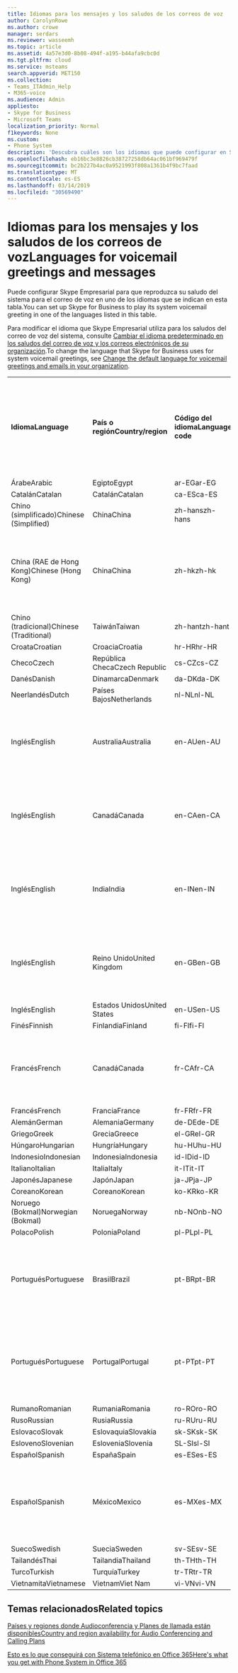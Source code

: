 ```yaml
---
title: Idiomas para los mensajes y los saludos de los correos de voz
author: CarolynRowe
ms.author: crowe
manager: serdars
ms.reviewer: wasseemh
ms.topic: article
ms.assetid: 4a57e3d0-8b08-494f-a195-b44afa9cbc0d
ms.tgt.pltfrm: cloud
ms.service: msteams
search.appverid: MET150
ms.collection:
- Teams_ITAdmin_Help
- M365-voice
ms.audience: Admin
appliesto:
- Skype for Business
- Microsoft Teams
localization_priority: Normal
f1keywords: None
ms.custom:
- Phone System
description: 'Descubra cuáles son los idiomas que puede configurar en Skype Empresarial para los mensajes predeterminados del sistema. '
ms.openlocfilehash: eb16bc3e8826cb38727258db64ac061bf969479f
ms.sourcegitcommit: bc2b227b4ac0a9521993f808a1361b4f9bc7faad
ms.translationtype: MT
ms.contentlocale: es-ES
ms.lasthandoff: 03/14/2019
ms.locfileid: "30569490"
---
```

# <a name="languages-for-voicemail-greetings-and-messages"></a><span data-ttu-id="e7915-103">Idiomas para los mensajes y los saludos de los correos de voz</span><span class="sxs-lookup"><span data-stu-id="e7915-103">Languages for voicemail greetings and messages</span></span>

<span data-ttu-id="e7915-104">Puede configurar Skype Empresarial para que reproduzca su saludo del sistema para el correo de voz en uno de los idiomas que se indican en esta tabla.</span><span class="sxs-lookup"><span data-stu-id="e7915-104">You can set up Skype for Business to play its system voicemail greeting in one of the languages listed in this table.</span></span>
  
<span data-ttu-id="e7915-105">Para modificar el idioma que Skype Empresarial utiliza para los saludos del correo de voz del sistema, consulte [Cambiar el idioma predeterminado en los saludos del correo de voz y los correos electrónicos de su organización](change-the-default-language-for-greetings-and-emails.md).</span><span class="sxs-lookup"><span data-stu-id="e7915-105">To change the language that Skype for Business uses for system voicemail greetings, see [Change the default language for voicemail greetings and emails in your organization](change-the-default-language-for-greetings-and-emails.md).</span></span>
  
|||||||
|:-----|:-----|:-----|:-----|:-----|:-----|
|<span data-ttu-id="e7915-106">**Idioma**</span><span class="sxs-lookup"><span data-stu-id="e7915-106">**Language**</span></span> <br/> |<span data-ttu-id="e7915-107">**País o región**</span><span class="sxs-lookup"><span data-stu-id="e7915-107">**Country/region**</span></span> <br/> |<span data-ttu-id="e7915-108">**Código del idioma**</span><span class="sxs-lookup"><span data-stu-id="e7915-108">**Language code**</span></span> <br/> |<span data-ttu-id="e7915-109">**¿Está disponible para que un usuario lo vea en el correo electrónico?**</span><span class="sxs-lookup"><span data-stu-id="e7915-109">**Available for a user to see it in email?**</span></span> <br/> |<span data-ttu-id="e7915-110">**¿Está disponible cuando el usuario llama?**</span><span class="sxs-lookup"><span data-stu-id="e7915-110">**Available when the user calls in?**</span></span> <br/> |<span data-ttu-id="e7915-111">**¿La transcripción está disponible?**</span><span class="sxs-lookup"><span data-stu-id="e7915-111">**Transcription available?**</span></span> <br/> |
|<span data-ttu-id="e7915-112">Árabe</span><span class="sxs-lookup"><span data-stu-id="e7915-112">Arabic</span></span> <br/> |<span data-ttu-id="e7915-113">Egipto</span><span class="sxs-lookup"><span data-stu-id="e7915-113">Egypt</span></span>  <br/> |<span data-ttu-id="e7915-114">ar-EG</span><span class="sxs-lookup"><span data-stu-id="e7915-114">ar-EG</span></span>  <br/> |<span data-ttu-id="e7915-115">Sí</span><span class="sxs-lookup"><span data-stu-id="e7915-115">Yes</span></span>  <br/> |<span data-ttu-id="e7915-116">Sí</span><span class="sxs-lookup"><span data-stu-id="e7915-116">Yes</span></span>  <br/> |<span data-ttu-id="e7915-117">Sí </span><span class="sxs-lookup"><span data-stu-id="e7915-117">Yes</span></span>  <br/> |
|<span data-ttu-id="e7915-118">Catalán</span><span class="sxs-lookup"><span data-stu-id="e7915-118">Catalan</span></span>  <br/> |<span data-ttu-id="e7915-119">Catalán</span><span class="sxs-lookup"><span data-stu-id="e7915-119">Catalan</span></span>  <br/> |<span data-ttu-id="e7915-120">ca-ES</span><span class="sxs-lookup"><span data-stu-id="e7915-120">ca-ES</span></span>  <br/> |<span data-ttu-id="e7915-121">Sí</span><span class="sxs-lookup"><span data-stu-id="e7915-121">Yes</span></span>  <br/> |<span data-ttu-id="e7915-122">Sí</span><span class="sxs-lookup"><span data-stu-id="e7915-122">Yes</span></span>  <br/> |<span data-ttu-id="e7915-123">Sí</span><span class="sxs-lookup"><span data-stu-id="e7915-123">Yes</span></span>  <br/> |
|<span data-ttu-id="e7915-124">Chino (simplificado)</span><span class="sxs-lookup"><span data-stu-id="e7915-124">Chinese (Simplified)</span></span>  <br/> |<span data-ttu-id="e7915-125">China</span><span class="sxs-lookup"><span data-stu-id="e7915-125">China</span></span>  <br/> |<span data-ttu-id="e7915-126">zh-hans</span><span class="sxs-lookup"><span data-stu-id="e7915-126">zh-hans</span></span>  <br/> |<span data-ttu-id="e7915-127">Sí </span><span class="sxs-lookup"><span data-stu-id="e7915-127">Yes</span></span>  <br/> |<span data-ttu-id="e7915-128">Sí</span><span class="sxs-lookup"><span data-stu-id="e7915-128">Yes</span></span>  <br/> |<span data-ttu-id="e7915-129">Sí </span><span class="sxs-lookup"><span data-stu-id="e7915-129">Yes</span></span>  <br/> |
|<span data-ttu-id="e7915-130">China (RAE de Hong Kong)</span><span class="sxs-lookup"><span data-stu-id="e7915-130">Chinese (Hong Kong)</span></span>  <br/> |<span data-ttu-id="e7915-131">China</span><span class="sxs-lookup"><span data-stu-id="e7915-131">China</span></span>  <br/> |<span data-ttu-id="e7915-132">zh-hk</span><span class="sxs-lookup"><span data-stu-id="e7915-132">zh-hk</span></span>  <br/> |<span data-ttu-id="e7915-133">Sí, pero se utiliza chino (tradicional) (zh-hant).</span><span class="sxs-lookup"><span data-stu-id="e7915-133">Yes, but Chinese (Traditional) (zh-hant) is used.</span></span>  <br/> | <span data-ttu-id="e7915-134">Sí</span><span class="sxs-lookup"><span data-stu-id="e7915-134">Yes</span></span> <br/> |<span data-ttu-id="e7915-135">Sí, pero se utiliza chino (tradicional) (zh-hant).</span><span class="sxs-lookup"><span data-stu-id="e7915-135">Yes, but Chinese (Traditional) (zh-hant) is used.</span></span>  <br/> |
|<span data-ttu-id="e7915-136">Chino (tradicional)</span><span class="sxs-lookup"><span data-stu-id="e7915-136">Chinese (Traditional)</span></span>  <br/> |<span data-ttu-id="e7915-137">Taiwán</span><span class="sxs-lookup"><span data-stu-id="e7915-137">Taiwan</span></span>  <br/> |<span data-ttu-id="e7915-138">zh-hant</span><span class="sxs-lookup"><span data-stu-id="e7915-138">zh-hant</span></span>  <br/> |<span data-ttu-id="e7915-139">Sí</span><span class="sxs-lookup"><span data-stu-id="e7915-139">Yes</span></span>  <br/> |<span data-ttu-id="e7915-140">Sí</span><span class="sxs-lookup"><span data-stu-id="e7915-140">Yes</span></span>  <br/> |<span data-ttu-id="e7915-141">No</span><span class="sxs-lookup"><span data-stu-id="e7915-141">No</span></span>  <br/> |
|<span data-ttu-id="e7915-142">Croata</span><span class="sxs-lookup"><span data-stu-id="e7915-142">Croatian</span></span><br/> |<span data-ttu-id="e7915-143">Croacia</span><span class="sxs-lookup"><span data-stu-id="e7915-143">Croatia</span></span>  <br/> |<span data-ttu-id="e7915-144">hr-HR</span><span class="sxs-lookup"><span data-stu-id="e7915-144">hr-HR</span></span>  <br/> |<span data-ttu-id="e7915-145">Sí</span><span class="sxs-lookup"><span data-stu-id="e7915-145">Yes</span></span>  <br/> |<span data-ttu-id="e7915-146">Sí</span><span class="sxs-lookup"><span data-stu-id="e7915-146">Yes</span></span>  <br/> |<span data-ttu-id="e7915-147">Sí </span><span class="sxs-lookup"><span data-stu-id="e7915-147">Yes</span></span>  <br/> |
|<span data-ttu-id="e7915-148">Checo</span><span class="sxs-lookup"><span data-stu-id="e7915-148">Czech</span></span> <br/> |<span data-ttu-id="e7915-149">República Checa</span><span class="sxs-lookup"><span data-stu-id="e7915-149">Czech Republic</span></span>  <br/> |<span data-ttu-id="e7915-150">cs-CZ</span><span class="sxs-lookup"><span data-stu-id="e7915-150">cs-CZ</span></span>  <br/> |<span data-ttu-id="e7915-151">Sí </span><span class="sxs-lookup"><span data-stu-id="e7915-151">Yes</span></span>  <br/> |<span data-ttu-id="e7915-152">Sí</span><span class="sxs-lookup"><span data-stu-id="e7915-152">Yes</span></span>  <br/> |<span data-ttu-id="e7915-153">Sí </span><span class="sxs-lookup"><span data-stu-id="e7915-153">Yes</span></span>  <br/> |
|<span data-ttu-id="e7915-154">Danés</span><span class="sxs-lookup"><span data-stu-id="e7915-154">Danish</span></span>  <br/> |<span data-ttu-id="e7915-155">Dinamarca</span><span class="sxs-lookup"><span data-stu-id="e7915-155">Denmark</span></span>  <br/> |<span data-ttu-id="e7915-156">da-DK</span><span class="sxs-lookup"><span data-stu-id="e7915-156">da-DK</span></span>  <br/> |<span data-ttu-id="e7915-157">Sí </span><span class="sxs-lookup"><span data-stu-id="e7915-157">Yes</span></span>  <br/> |<span data-ttu-id="e7915-158">Sí</span><span class="sxs-lookup"><span data-stu-id="e7915-158">Yes</span></span>  <br/> |<span data-ttu-id="e7915-159">No</span><span class="sxs-lookup"><span data-stu-id="e7915-159">No</span></span>  <br/> |
|<span data-ttu-id="e7915-160">Neerlandés</span><span class="sxs-lookup"><span data-stu-id="e7915-160">Dutch</span></span>  <br/> |<span data-ttu-id="e7915-161">Países Bajos</span><span class="sxs-lookup"><span data-stu-id="e7915-161">Netherlands</span></span>  <br/> |<span data-ttu-id="e7915-162">nl-NL</span><span class="sxs-lookup"><span data-stu-id="e7915-162">nl-NL</span></span>  <br/> |<span data-ttu-id="e7915-163">Sí</span><span class="sxs-lookup"><span data-stu-id="e7915-163">Yes</span></span>  <br/> |<span data-ttu-id="e7915-164">Sí</span><span class="sxs-lookup"><span data-stu-id="e7915-164">Yes</span></span>  <br/> |<span data-ttu-id="e7915-165">No</span><span class="sxs-lookup"><span data-stu-id="e7915-165">No</span></span>  <br/> |
|<span data-ttu-id="e7915-166">Inglés</span><span class="sxs-lookup"><span data-stu-id="e7915-166">English</span></span>  <br/> |<span data-ttu-id="e7915-167">Australia</span><span class="sxs-lookup"><span data-stu-id="e7915-167">Australia</span></span>  <br/> |<span data-ttu-id="e7915-168">en-AU</span><span class="sxs-lookup"><span data-stu-id="e7915-168">en-AU</span></span>  <br/> |<span data-ttu-id="e7915-169">Sí, pero se utiliza inglés de Estados Unidos (en-US).</span><span class="sxs-lookup"><span data-stu-id="e7915-169">Yes, but US English (en-US) is used.</span></span>  <br/> |<span data-ttu-id="e7915-170">Sí</span><span class="sxs-lookup"><span data-stu-id="e7915-170">Yes</span></span>  <br/> |<span data-ttu-id="e7915-171">Sí, pero se utiliza inglés de Estados Unidos (en-US).</span><span class="sxs-lookup"><span data-stu-id="e7915-171">Yes, but US English (en-US) is used.</span></span>  <br/> |
|<span data-ttu-id="e7915-172">Inglés</span><span class="sxs-lookup"><span data-stu-id="e7915-172">English</span></span>  <br/> |<span data-ttu-id="e7915-173">Canadá</span><span class="sxs-lookup"><span data-stu-id="e7915-173">Canada</span></span>  <br/> |<span data-ttu-id="e7915-174">en-CA</span><span class="sxs-lookup"><span data-stu-id="e7915-174">en-CA</span></span>  <br/> |<span data-ttu-id="e7915-175">Sí, pero se utiliza inglés de Estados Unidos (en-US).</span><span class="sxs-lookup"><span data-stu-id="e7915-175">Yes, but US English (en-US) is used.</span></span>  <br/> |<span data-ttu-id="e7915-176">Sí</span><span class="sxs-lookup"><span data-stu-id="e7915-176">Yes</span></span>  <br/> |<span data-ttu-id="e7915-177">Sí, pero se utiliza inglés de Estados Unidos (en-US).</span><span class="sxs-lookup"><span data-stu-id="e7915-177">Yes, but US English (en-US) is used.</span></span>  <br/> |
|<span data-ttu-id="e7915-178">Inglés</span><span class="sxs-lookup"><span data-stu-id="e7915-178">English</span></span>  <br/> |<span data-ttu-id="e7915-179">India</span><span class="sxs-lookup"><span data-stu-id="e7915-179">India</span></span>  <br/> |<span data-ttu-id="e7915-180">en-IN</span><span class="sxs-lookup"><span data-stu-id="e7915-180">en-IN</span></span>  <br/> |<span data-ttu-id="e7915-181">Sí, pero se utiliza inglés de Estados Unidos (en-US).</span><span class="sxs-lookup"><span data-stu-id="e7915-181">Yes, but US English (en-US) is used.</span></span>  <br/> |<span data-ttu-id="e7915-182">Sí</span><span class="sxs-lookup"><span data-stu-id="e7915-182">Yes</span></span>  <br/> |<span data-ttu-id="e7915-183">Sí, pero se utiliza inglés de Estados Unidos (en-US).</span><span class="sxs-lookup"><span data-stu-id="e7915-183">Yes, but US English (en-US) is used.</span></span>  <br/> |
|<span data-ttu-id="e7915-184">Inglés</span><span class="sxs-lookup"><span data-stu-id="e7915-184">English</span></span>  <br/> |<span data-ttu-id="e7915-185">Reino Unido</span><span class="sxs-lookup"><span data-stu-id="e7915-185">United Kingdom</span></span>  <br/> |<span data-ttu-id="e7915-186">en-GB</span><span class="sxs-lookup"><span data-stu-id="e7915-186">en-GB</span></span>  <br/> |<span data-ttu-id="e7915-187">Sí, pero se utiliza inglés de Estados Unidos (en-US).</span><span class="sxs-lookup"><span data-stu-id="e7915-187">Yes, but US English (en-US) is used.</span></span>  <br/> |<span data-ttu-id="e7915-188">Sí</span><span class="sxs-lookup"><span data-stu-id="e7915-188">Yes</span></span>  <br/> |<span data-ttu-id="e7915-189">Sí, pero se utiliza inglés de Estados Unidos (en-US).</span><span class="sxs-lookup"><span data-stu-id="e7915-189">Yes, but US English (en-US) is used.</span></span>  <br/> |
|<span data-ttu-id="e7915-190">Inglés</span><span class="sxs-lookup"><span data-stu-id="e7915-190">English</span></span>  <br/> |<span data-ttu-id="e7915-191">Estados Unidos</span><span class="sxs-lookup"><span data-stu-id="e7915-191">United States</span></span>  <br/> |<span data-ttu-id="e7915-192">en-US</span><span class="sxs-lookup"><span data-stu-id="e7915-192">en-US</span></span>  <br/> |<span data-ttu-id="e7915-193">Sí</span><span class="sxs-lookup"><span data-stu-id="e7915-193">Yes</span></span>  <br/> |<span data-ttu-id="e7915-194">Sí</span><span class="sxs-lookup"><span data-stu-id="e7915-194">Yes</span></span>  <br/> |<span data-ttu-id="e7915-195">Sí</span><span class="sxs-lookup"><span data-stu-id="e7915-195">Yes</span></span>  <br/> |
|<span data-ttu-id="e7915-196">Finés</span><span class="sxs-lookup"><span data-stu-id="e7915-196">Finnish</span></span>  <br/> |<span data-ttu-id="e7915-197">Finlandia</span><span class="sxs-lookup"><span data-stu-id="e7915-197">Finland</span></span>  <br/> |<span data-ttu-id="e7915-198">fi-Fl</span><span class="sxs-lookup"><span data-stu-id="e7915-198">fi-Fl</span></span>  <br/> |<span data-ttu-id="e7915-199">Sí</span><span class="sxs-lookup"><span data-stu-id="e7915-199">Yes</span></span>  <br/> |<span data-ttu-id="e7915-200">Sí</span><span class="sxs-lookup"><span data-stu-id="e7915-200">Yes</span></span>  <br/> |<span data-ttu-id="e7915-201">No</span><span class="sxs-lookup"><span data-stu-id="e7915-201">No</span></span>  <br/> |
|<span data-ttu-id="e7915-202">Francés</span><span class="sxs-lookup"><span data-stu-id="e7915-202">French</span></span>  <br/> |<span data-ttu-id="e7915-203">Canadá</span><span class="sxs-lookup"><span data-stu-id="e7915-203">Canada</span></span>  <br/> |<span data-ttu-id="e7915-204">fr-CA</span><span class="sxs-lookup"><span data-stu-id="e7915-204">fr-CA</span></span>  <br/> |<span data-ttu-id="e7915-205">Sí, pero se utiliza francés de Francia (fr-FR).</span><span class="sxs-lookup"><span data-stu-id="e7915-205">Yes, but France French (fr-FR) is used.</span></span>  <br/> |<span data-ttu-id="e7915-206">Sí</span><span class="sxs-lookup"><span data-stu-id="e7915-206">Yes</span></span>  <br/> |<span data-ttu-id="e7915-207">Sí, pero se utiliza francés de Francia (fr-FR).</span><span class="sxs-lookup"><span data-stu-id="e7915-207">Yes, but France French (fr-FR) is used.</span></span>  <br/> |
|<span data-ttu-id="e7915-208">Francés</span><span class="sxs-lookup"><span data-stu-id="e7915-208">French</span></span>  <br/> |<span data-ttu-id="e7915-209">Francia</span><span class="sxs-lookup"><span data-stu-id="e7915-209">France</span></span>  <br/> |<span data-ttu-id="e7915-210">fr-FR</span><span class="sxs-lookup"><span data-stu-id="e7915-210">fr-FR</span></span>  <br/> |<span data-ttu-id="e7915-211">Sí</span><span class="sxs-lookup"><span data-stu-id="e7915-211">Yes</span></span>  <br/> |<span data-ttu-id="e7915-212">Sí</span><span class="sxs-lookup"><span data-stu-id="e7915-212">Yes</span></span>  <br/> |<span data-ttu-id="e7915-213">Sí </span><span class="sxs-lookup"><span data-stu-id="e7915-213">Yes</span></span>  <br/> |
|<span data-ttu-id="e7915-214">Alemán</span><span class="sxs-lookup"><span data-stu-id="e7915-214">German</span></span>  <br/> |<span data-ttu-id="e7915-215">Alemania</span><span class="sxs-lookup"><span data-stu-id="e7915-215">Germany</span></span>  <br/> |<span data-ttu-id="e7915-216">de-DE</span><span class="sxs-lookup"><span data-stu-id="e7915-216">de-DE</span></span>  <br/> |<span data-ttu-id="e7915-217">Sí</span><span class="sxs-lookup"><span data-stu-id="e7915-217">Yes</span></span>  <br/> |<span data-ttu-id="e7915-218">Sí</span><span class="sxs-lookup"><span data-stu-id="e7915-218">Yes</span></span>  <br/> |<span data-ttu-id="e7915-219">Sí </span><span class="sxs-lookup"><span data-stu-id="e7915-219">Yes</span></span>  <br/> |
|<span data-ttu-id="e7915-220">Griego</span><span class="sxs-lookup"><span data-stu-id="e7915-220">Greek</span></span> <br/> |<span data-ttu-id="e7915-221">Grecia</span><span class="sxs-lookup"><span data-stu-id="e7915-221">Greece</span></span>  <br/> |<span data-ttu-id="e7915-222">el-GR</span><span class="sxs-lookup"><span data-stu-id="e7915-222">el-GR</span></span>  <br/> |<span data-ttu-id="e7915-223">Sí</span><span class="sxs-lookup"><span data-stu-id="e7915-223">Yes</span></span>  <br/> |<span data-ttu-id="e7915-224">Sí</span><span class="sxs-lookup"><span data-stu-id="e7915-224">Yes</span></span>  <br/> |<span data-ttu-id="e7915-225">Sí </span><span class="sxs-lookup"><span data-stu-id="e7915-225">Yes</span></span>  <br/> |
|<span data-ttu-id="e7915-226">Húngaro</span><span class="sxs-lookup"><span data-stu-id="e7915-226">Hungarian</span></span> <br/> |<span data-ttu-id="e7915-227">Hungría</span><span class="sxs-lookup"><span data-stu-id="e7915-227">Hungary</span></span>  <br/> |<span data-ttu-id="e7915-228">hu-HU</span><span class="sxs-lookup"><span data-stu-id="e7915-228">hu-HU</span></span>  <br/> |<span data-ttu-id="e7915-229">Sí</span><span class="sxs-lookup"><span data-stu-id="e7915-229">Yes</span></span>  <br/> |<span data-ttu-id="e7915-230">Sí</span><span class="sxs-lookup"><span data-stu-id="e7915-230">Yes</span></span>  <br/> |<span data-ttu-id="e7915-231">Sí </span><span class="sxs-lookup"><span data-stu-id="e7915-231">Yes</span></span>  <br/> |
|<span data-ttu-id="e7915-232">Indonesio</span><span class="sxs-lookup"><span data-stu-id="e7915-232">Indonesian</span></span> <br/> |<span data-ttu-id="e7915-233">Indonesia</span><span class="sxs-lookup"><span data-stu-id="e7915-233">Indonesia</span></span>  <br/> |<span data-ttu-id="e7915-234">id-ID</span><span class="sxs-lookup"><span data-stu-id="e7915-234">id-ID</span></span>  <br/> |<span data-ttu-id="e7915-235">Sí </span><span class="sxs-lookup"><span data-stu-id="e7915-235">Yes</span></span>  <br/> |<span data-ttu-id="e7915-236">Sí</span><span class="sxs-lookup"><span data-stu-id="e7915-236">Yes</span></span>  <br/> |<span data-ttu-id="e7915-237">Sí</span><span class="sxs-lookup"><span data-stu-id="e7915-237">Yes</span></span>  <br/> |
|<span data-ttu-id="e7915-238">Italiano</span><span class="sxs-lookup"><span data-stu-id="e7915-238">Italian</span></span>  <br/> |<span data-ttu-id="e7915-239">Italia</span><span class="sxs-lookup"><span data-stu-id="e7915-239">Italy</span></span>  <br/> |<span data-ttu-id="e7915-240">it-IT</span><span class="sxs-lookup"><span data-stu-id="e7915-240">it-IT</span></span>  <br/> |<span data-ttu-id="e7915-241">Sí</span><span class="sxs-lookup"><span data-stu-id="e7915-241">Yes</span></span>  <br/> |<span data-ttu-id="e7915-242">Sí</span><span class="sxs-lookup"><span data-stu-id="e7915-242">Yes</span></span>  <br/> |<span data-ttu-id="e7915-243">Sí</span><span class="sxs-lookup"><span data-stu-id="e7915-243">Yes</span></span>  <br/> |
|<span data-ttu-id="e7915-244">Japonés</span><span class="sxs-lookup"><span data-stu-id="e7915-244">Japanese</span></span>  <br/> |<span data-ttu-id="e7915-245">Japón</span><span class="sxs-lookup"><span data-stu-id="e7915-245">Japan</span></span>  <br/> |<span data-ttu-id="e7915-246">ja-JP</span><span class="sxs-lookup"><span data-stu-id="e7915-246">ja-JP</span></span>  <br/> |<span data-ttu-id="e7915-247">Sí</span><span class="sxs-lookup"><span data-stu-id="e7915-247">Yes</span></span>  <br/> |<span data-ttu-id="e7915-248">Sí</span><span class="sxs-lookup"><span data-stu-id="e7915-248">Yes</span></span>  <br/> |<span data-ttu-id="e7915-249">Sí </span><span class="sxs-lookup"><span data-stu-id="e7915-249">Yes</span></span>  <br/> |
|<span data-ttu-id="e7915-250">Coreano</span><span class="sxs-lookup"><span data-stu-id="e7915-250">Korean</span></span>  <br/> |<span data-ttu-id="e7915-251">Coreano</span><span class="sxs-lookup"><span data-stu-id="e7915-251">Korean</span></span>  <br/> |<span data-ttu-id="e7915-252">ko-KR</span><span class="sxs-lookup"><span data-stu-id="e7915-252">ko-KR</span></span>  <br/> |<span data-ttu-id="e7915-253">Sí</span><span class="sxs-lookup"><span data-stu-id="e7915-253">Yes</span></span>  <br/> |<span data-ttu-id="e7915-254">Sí</span><span class="sxs-lookup"><span data-stu-id="e7915-254">Yes</span></span>  <br/> |<span data-ttu-id="e7915-255">No</span><span class="sxs-lookup"><span data-stu-id="e7915-255">No</span></span>  <br/> |
|<span data-ttu-id="e7915-256">Noruego (Bokmal)</span><span class="sxs-lookup"><span data-stu-id="e7915-256">Norwegian (Bokmal)</span></span>  <br/> |<span data-ttu-id="e7915-257">Noruega</span><span class="sxs-lookup"><span data-stu-id="e7915-257">Norway</span></span>  <br/> |<span data-ttu-id="e7915-258">nb-NO</span><span class="sxs-lookup"><span data-stu-id="e7915-258">nb-NO</span></span>  <br/> |<span data-ttu-id="e7915-259">Sí </span><span class="sxs-lookup"><span data-stu-id="e7915-259">Yes</span></span>  <br/> |<span data-ttu-id="e7915-260">Sí</span><span class="sxs-lookup"><span data-stu-id="e7915-260">Yes</span></span>  <br/> |<span data-ttu-id="e7915-261">No</span><span class="sxs-lookup"><span data-stu-id="e7915-261">No</span></span>  <br/> |
|<span data-ttu-id="e7915-262">Polaco</span><span class="sxs-lookup"><span data-stu-id="e7915-262">Polish</span></span>  <br/> |<span data-ttu-id="e7915-263">Polonia</span><span class="sxs-lookup"><span data-stu-id="e7915-263">Poland</span></span>  <br/> |<span data-ttu-id="e7915-264">pl-PL</span><span class="sxs-lookup"><span data-stu-id="e7915-264">pl-PL</span></span>  <br/> |<span data-ttu-id="e7915-265">Sí</span><span class="sxs-lookup"><span data-stu-id="e7915-265">Yes</span></span>  <br/> | <span data-ttu-id="e7915-266">Sí</span><span class="sxs-lookup"><span data-stu-id="e7915-266">Yes</span></span> <br/> |<span data-ttu-id="e7915-267">No</span><span class="sxs-lookup"><span data-stu-id="e7915-267">No</span></span>  <br/> |
|<span data-ttu-id="e7915-268">Portugués</span><span class="sxs-lookup"><span data-stu-id="e7915-268">Portuguese</span></span>  <br/> |<span data-ttu-id="e7915-269">Brasil</span><span class="sxs-lookup"><span data-stu-id="e7915-269">Brazil</span></span>  <br/> |<span data-ttu-id="e7915-270">pt-BR</span><span class="sxs-lookup"><span data-stu-id="e7915-270">pt-BR</span></span>  <br/> |<span data-ttu-id="e7915-271">Sí, pero se utiliza portugués de Portugal (pt-PT).</span><span class="sxs-lookup"><span data-stu-id="e7915-271">Yes, but Portugal Portuguese (pt-PT) is used.</span></span>  <br/> |<span data-ttu-id="e7915-272">Sí </span><span class="sxs-lookup"><span data-stu-id="e7915-272">Yes</span></span>  <br/> |<span data-ttu-id="e7915-273">Sí </span><span class="sxs-lookup"><span data-stu-id="e7915-273">Yes</span></span>  <br/> |
|<span data-ttu-id="e7915-274">Portugués</span><span class="sxs-lookup"><span data-stu-id="e7915-274">Portuguese</span></span>  <br/> |<span data-ttu-id="e7915-275">Portugal</span><span class="sxs-lookup"><span data-stu-id="e7915-275">Portugal</span></span>  <br/> |<span data-ttu-id="e7915-276">pt-PT</span><span class="sxs-lookup"><span data-stu-id="e7915-276">pt-PT</span></span>  <br/> |<span data-ttu-id="e7915-277">Sí </span><span class="sxs-lookup"><span data-stu-id="e7915-277">Yes</span></span>  <br/> |<span data-ttu-id="e7915-278">Sí </span><span class="sxs-lookup"><span data-stu-id="e7915-278">Yes</span></span>  <br/> |<span data-ttu-id="e7915-279">Sí, pero se utiliza portugués de Brasil (pt-BR).</span><span class="sxs-lookup"><span data-stu-id="e7915-279">Yes, but Brazil Portuguese (pt-BR) is used.</span></span>  <br/> |
|<span data-ttu-id="e7915-280">Rumano</span><span class="sxs-lookup"><span data-stu-id="e7915-280">Romanian</span></span><br/> |<span data-ttu-id="e7915-281">Rumania</span><span class="sxs-lookup"><span data-stu-id="e7915-281">Romania</span></span>  <br/> |<span data-ttu-id="e7915-282">ro-RO</span><span class="sxs-lookup"><span data-stu-id="e7915-282">ro-RO</span></span>  <br/> |<span data-ttu-id="e7915-283">Sí </span><span class="sxs-lookup"><span data-stu-id="e7915-283">Yes</span></span>  <br/> |<span data-ttu-id="e7915-284">Sí </span><span class="sxs-lookup"><span data-stu-id="e7915-284">Yes</span></span>  <br/> |<span data-ttu-id="e7915-285">Sí </span><span class="sxs-lookup"><span data-stu-id="e7915-285">Yes</span></span>  <br/> |
|<span data-ttu-id="e7915-286">Ruso</span><span class="sxs-lookup"><span data-stu-id="e7915-286">Russian</span></span>  <br/> |<span data-ttu-id="e7915-287">Rusia</span><span class="sxs-lookup"><span data-stu-id="e7915-287">Russia</span></span>  <br/> |<span data-ttu-id="e7915-288">ru-RU</span><span class="sxs-lookup"><span data-stu-id="e7915-288">ru-RU</span></span>  <br/> |<span data-ttu-id="e7915-289">Sí </span><span class="sxs-lookup"><span data-stu-id="e7915-289">Yes</span></span>  <br/> |<span data-ttu-id="e7915-290">Sí </span><span class="sxs-lookup"><span data-stu-id="e7915-290">Yes</span></span>  <br/> |<span data-ttu-id="e7915-291">No</span><span class="sxs-lookup"><span data-stu-id="e7915-291">No</span></span>  <br/> |
|<span data-ttu-id="e7915-292">Eslovaco</span><span class="sxs-lookup"><span data-stu-id="e7915-292">Slovak</span></span> <br/> |<span data-ttu-id="e7915-293">Eslovaquia</span><span class="sxs-lookup"><span data-stu-id="e7915-293">Slovakia</span></span>  <br/> |<span data-ttu-id="e7915-294">sk-SK</span><span class="sxs-lookup"><span data-stu-id="e7915-294">sk-SK</span></span>  <br/> |<span data-ttu-id="e7915-295">Sí </span><span class="sxs-lookup"><span data-stu-id="e7915-295">Yes</span></span>  <br/> |<span data-ttu-id="e7915-296">Sí </span><span class="sxs-lookup"><span data-stu-id="e7915-296">Yes</span></span>  <br/> |<span data-ttu-id="e7915-297">Sí </span><span class="sxs-lookup"><span data-stu-id="e7915-297">Yes</span></span>  <br/> |
|<span data-ttu-id="e7915-298">Esloveno</span><span class="sxs-lookup"><span data-stu-id="e7915-298">Slovenian</span></span> <br/> |<span data-ttu-id="e7915-299">Eslovenia</span><span class="sxs-lookup"><span data-stu-id="e7915-299">Slovenia</span></span>  <br/> |<span data-ttu-id="e7915-300">SL-SI</span><span class="sxs-lookup"><span data-stu-id="e7915-300">sl-SI</span></span>  <br/> |<span data-ttu-id="e7915-301">Sí </span><span class="sxs-lookup"><span data-stu-id="e7915-301">Yes</span></span>  <br/> |<span data-ttu-id="e7915-302">Sí </span><span class="sxs-lookup"><span data-stu-id="e7915-302">Yes</span></span>  <br/> |<span data-ttu-id="e7915-303">Sí </span><span class="sxs-lookup"><span data-stu-id="e7915-303">Yes</span></span>  <br/> |
|<span data-ttu-id="e7915-304">Español</span><span class="sxs-lookup"><span data-stu-id="e7915-304">Spanish</span></span>  <br/> |<span data-ttu-id="e7915-305">España</span><span class="sxs-lookup"><span data-stu-id="e7915-305">Spain</span></span>  <br/> |<span data-ttu-id="e7915-306">es-ES</span><span class="sxs-lookup"><span data-stu-id="e7915-306">es-ES</span></span>  <br/> |<span data-ttu-id="e7915-307">Sí </span><span class="sxs-lookup"><span data-stu-id="e7915-307">Yes</span></span>  <br/> |<span data-ttu-id="e7915-308">Sí </span><span class="sxs-lookup"><span data-stu-id="e7915-308">Yes</span></span>  <br/> |<span data-ttu-id="e7915-309">Sí </span><span class="sxs-lookup"><span data-stu-id="e7915-309">Yes</span></span>  <br/> |
|<span data-ttu-id="e7915-310">Español</span><span class="sxs-lookup"><span data-stu-id="e7915-310">Spanish</span></span>  <br/> |<span data-ttu-id="e7915-311">México</span><span class="sxs-lookup"><span data-stu-id="e7915-311">Mexico</span></span>  <br/> |<span data-ttu-id="e7915-312">es-MX</span><span class="sxs-lookup"><span data-stu-id="e7915-312">es-MX</span></span>  <br/> |<span data-ttu-id="e7915-313">Sí, pero se utiliza español de España (es-ES).</span><span class="sxs-lookup"><span data-stu-id="e7915-313">Yes, but Spain Spanish (es-ES) is used.</span></span>  <br/> |<span data-ttu-id="e7915-314">Sí</span><span class="sxs-lookup"><span data-stu-id="e7915-314">Yes</span></span>  <br/> |<span data-ttu-id="e7915-315">Sí, pero se utiliza español de España (es-ES).</span><span class="sxs-lookup"><span data-stu-id="e7915-315">Yes, but Spain Spanish (es-ES) is used.</span></span>  <br/> |
|<span data-ttu-id="e7915-316">Sueco</span><span class="sxs-lookup"><span data-stu-id="e7915-316">Swedish</span></span>  <br/> |<span data-ttu-id="e7915-317">Suecia</span><span class="sxs-lookup"><span data-stu-id="e7915-317">Sweden</span></span>  <br/> |<span data-ttu-id="e7915-318">sv-SE</span><span class="sxs-lookup"><span data-stu-id="e7915-318">sv-SE</span></span>  <br/> |<span data-ttu-id="e7915-319">Sí</span><span class="sxs-lookup"><span data-stu-id="e7915-319">Yes</span></span>  <br/> |<span data-ttu-id="e7915-320">Sí </span><span class="sxs-lookup"><span data-stu-id="e7915-320">Yes</span></span>  <br/> |<span data-ttu-id="e7915-321">No</span><span class="sxs-lookup"><span data-stu-id="e7915-321">No</span></span>  <br/> |
|<span data-ttu-id="e7915-322">Tailandés</span><span class="sxs-lookup"><span data-stu-id="e7915-322">Thai</span></span> <br/> |<span data-ttu-id="e7915-323">Tailandia</span><span class="sxs-lookup"><span data-stu-id="e7915-323">Thailand</span></span>  <br/> |<span data-ttu-id="e7915-324">th-TH</span><span class="sxs-lookup"><span data-stu-id="e7915-324">th-TH</span></span>  <br/> |<span data-ttu-id="e7915-325">Sí </span><span class="sxs-lookup"><span data-stu-id="e7915-325">Yes</span></span>  <br/> |<span data-ttu-id="e7915-326">Sí </span><span class="sxs-lookup"><span data-stu-id="e7915-326">Yes</span></span>  <br/> |<span data-ttu-id="e7915-327">Sí </span><span class="sxs-lookup"><span data-stu-id="e7915-327">Yes</span></span>  <br/> |
|<span data-ttu-id="e7915-328">Turco</span><span class="sxs-lookup"><span data-stu-id="e7915-328">Turkish</span></span>  <br/> |<span data-ttu-id="e7915-329">Turquía</span><span class="sxs-lookup"><span data-stu-id="e7915-329">Turkey</span></span>  <br/> |<span data-ttu-id="e7915-330">tr-TR</span><span class="sxs-lookup"><span data-stu-id="e7915-330">tr-TR</span></span>  <br/> |<span data-ttu-id="e7915-331">Sí </span><span class="sxs-lookup"><span data-stu-id="e7915-331">Yes</span></span>  <br/> |<span data-ttu-id="e7915-332">Sí </span><span class="sxs-lookup"><span data-stu-id="e7915-332">Yes</span></span>  <br/> |<span data-ttu-id="e7915-333">No</span><span class="sxs-lookup"><span data-stu-id="e7915-333">No</span></span>  <br/> |
|<span data-ttu-id="e7915-334">Vietnamita</span><span class="sxs-lookup"><span data-stu-id="e7915-334">Vietnamese</span></span> <br/> |<span data-ttu-id="e7915-335">Vietnam</span><span class="sxs-lookup"><span data-stu-id="e7915-335">Viet Nam</span></span>  <br/> |<span data-ttu-id="e7915-336">vi-VN</span><span class="sxs-lookup"><span data-stu-id="e7915-336">vi-VN</span></span>  <br/> |<span data-ttu-id="e7915-337">Sí </span><span class="sxs-lookup"><span data-stu-id="e7915-337">Yes</span></span>  <br/> |<span data-ttu-id="e7915-338">Sí </span><span class="sxs-lookup"><span data-stu-id="e7915-338">Yes</span></span>  <br/> |<span data-ttu-id="e7915-339">Sí </span><span class="sxs-lookup"><span data-stu-id="e7915-339">Yes</span></span>  <br/> |
   
## <a name="related-topics"></a><span data-ttu-id="e7915-340">Temas relacionados</span><span class="sxs-lookup"><span data-stu-id="e7915-340">Related topics</span></span>
[<span data-ttu-id="e7915-341">Países y regiones donde Audioconferencia y Planes de llamada están disponibles</span><span class="sxs-lookup"><span data-stu-id="e7915-341">Country and region availability for Audio Conferencing and Calling Plans</span></span>](country-and-region-availability-for-audio-conferencing-and-calling-plans/country-and-region-availability-for-audio-conferencing-and-calling-plans.md)

[<span data-ttu-id="e7915-342">Esto es lo que conseguirá con Sistema telefónico en Office 365</span><span class="sxs-lookup"><span data-stu-id="e7915-342">Here's what you get with Phone System in Office 365</span></span>](here-s-what-you-get-with-phone-system.md)
  
  
 
